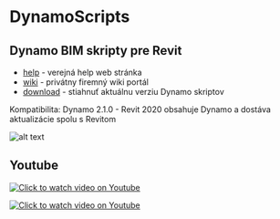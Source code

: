 # DynamoScripts
## Dynamo BIM skripty pre Revit
* [help](http://dynamohelp.atwebpages.com) - verejná help web stránka
* [wiki](https://gfi.miraheze.org/wiki/Zoznam_Dynamo_skriptov) - privátny firemný wiki portál
* [download](https://bitbucket.org/davidvadkerti/dynamoscripts/downloads/?tab=tags) - stiahnuť aktuálnu verziu Dynamo skriptov

Kompatibilita: Dynamo 2.1.0 - Revit 2020 obsahuje Dynamo a dostáva aktualizácie spolu s Revitom

![alt text](https://static.miraheze.org/gfiwiki/a/a8/DynamoToposurface1.PNG "ukážka skriptu TopographyMeter-LoadLegend.dyn")

## Youtube
[![Click to watch video on Youtube](https://img.youtube.com/vi/2LBi9p3gPiY/0.jpg)](https://www.youtube.com/watch?v=2LBi9p3gPiY)

[![Click to watch video on Youtube](https://img.youtube.com/vi/iTW9NoQGErE/0.jpg)](https://www.youtube.com/watch?v=iTW9NoQGErE)